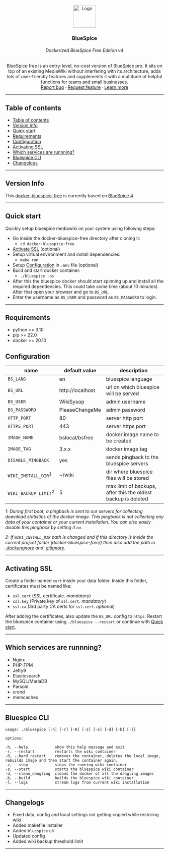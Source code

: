 <p align="center">
  <a href="https://example.com/">
    <img src="https://bluespice.com/app/media/2020/02/cropped-bluespice-fav.png" alt="Logo" width=72 height=72>
  </a>

  <h3 align="center">BlueSpice</h3>
  <h6 align="center">Dockerized BlueSpice Free Edition v4</h6>

  <p align="center">
    BlueSpice free is an entry-level, no-cost version of BlueSpice pro. It sits on top of an existing MediaWiki without interfering with its architecture, adds lots of user-friendly features and supplements it with a multitude of helpful functions for teams and small businesses.
    <br>
    <a href="https://github.com/hallowelt/docker-bluespice-free/issues/new?template=bug.md">Report bug</a>
    ·
    <a href="https://github.com/hallowelt/docker-bluespice-free/issues/new?template=feature.md&labels=feature">Request feature</a>
    ·
    <a href="https://bluespice.com/products/bluespice-free/">Learn more</a>
  </p>
</p>

---

## Table of contents
- [Table of contents](#table-of-contents)
- [Version Info](#version-info)
- [Quick start](#quick-start)
- [Requirements](#requirements)
- [Configuration](#configuration)
- [Activating SSL](#activating-ssl)
- [Which services are runnning?](#which-services-are-runnning)
- [Bluespice CLI](#bluespice-cli)
- [Changelogs](#changelogs)

---

## Version Info
This <a href="https://github.com/hallowelt/docker-bluespice-free">docker-bluespice-free</a> is currently based on [BlueSpice 4](https://en.wikipedia.org/wiki/BlueSpice_MediaWiki#Versions)

---

## Quick start
Quickly setup bluespice mediawiki on your system using followng steps:
- Go inside the docker-bluespice-free directory after cloning it:
  - `cd docker-bluespice-free`
- [Activate SSL](#activating-ssl) (optional)
- Setup virtual environment and install dependencies:
  - `make run`
- Setup [Configuration](#configuration) in `.env` file (optional)
- Build and start docker container:
  - `./bluespice -bs`
- After this the bluespice docker should start spinning up and install all the required dependencies. This could take some time (about 10 minutes). After that open your browser and go to `BS_URL`.
- Enter the username as `BS_USER` and password as `BS_PASSWORD` to login.

---

## Requirements
- python >= 3.10
- pip >= 22.0
- docker >= 20.10

## Configuration
| name                            | default value    | description                                                    |
|---------------------------------|------------------|----------------------------------------------------------------|
| `BS_LANG`                       | en               | bluespice language                                             |
| `BS_URL`                        | http://localhost | url on which bluespice will be served                          |
| `BS_USER`                       | WikiSysop        | admin username                                                 |
| `BS_PASSWORD`                   | PleaseChangeMe   | admin password                                                |
| `HTTP_PORT`                     | 80               | server http port                                               |
| `HTTPS_PORT`                    | 443              | server https port                                              |
| `IMAGE_NAME`                    | bslocal/bsfree   | docker image name to be created                                |
| `IMAGE_TAG`                     | 3.x.x            | docker image tag                                               |
| `DISABLE_PINGBACK`              | yes              | sends pingback to the bluespice servers                        |
| `WIKI_INSTALL_DIR`<sup>1</sup>  | ~/wiki           | dir where bluespice files will be stored                       |
| `WIKI_BACKUP_LIMIT`<sup>2</sup> | 5                | max limit of backups, after this the  oldest backup is deleted |

*1: During first boot, a pingback is sent to our servers for collecting download statistics of the docker image. This pingback is not collecting any data of your container or your current installation. You can also easily disable this pingback by setting it `no`.*

*2: If `WIKI_INSTALL_DIR` path is changed and if this directory is inside the current projcet folder (docker-bluespice-free/) then also add the path in [.dockerignore](.dockerignore) and [.gitignore](.gitignore).*

---

## Activating SSL
Create a folder named `cert` inside your data folder. Inside this folder, certificates must be named like:

 - `ssl.cert` (SSL certificate.  *mandatory*)
 - `ssl.key` (Private key of `ssl.cert`. *mandatory*)
 - `ssl.ca` (3rd party CA certs for `ssl.cert`.  *optional*)

After adding the certificates, also update the `BS_URL` config to `https`. Restart the bluespice container using `./bluespice --restart` or continue with [Quick start](#quick-start).

---

## Which services are runnning?
 - Nginx
 - PHP-FPM
 - Jetty9
 - Elasticsearch
 - MySQL/MariaDB
 - Parsoid
 - crond
 - memcached

---

## Bluespice CLI

    usage: ./bluespice [-h] [-r] [-R] [-z] [-s] [-d] [-b] [-l]

    options:
    
    -h, --help            show this help message and exit
    -r, --restart         restarts the wiki container
    -R, --hard_restart    removes the container, deletes the local image, rebuilds image and then start the container again.
    -z, --stop            stops the running wiki container
    -s, --start           starts the bluespice wiki container
    -d, --clean_dangling  cleans the docker of all the dangling images
    -b, --build           builds the bluespice wiki container
    -l, --logs            stream logs from current wiki installation

---

## Changelogs
- Fixed data, config and local settings not getting copied while restoring wiki
- Added makefile installer
- Added `bluespice` cli
- Updated config
- Added wiki backup threshold limit

---

